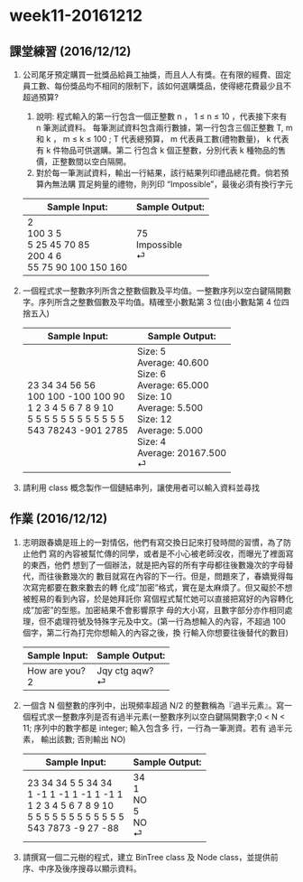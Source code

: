 # week11-20161212

## 課堂練習 (2016/12/12)
1. 公司尾牙預定購買一批獎品給員工抽獎，而且人人有獎。在有限的經費、固定員工數、每份獎品均不相同的限制下，該如何選購獎品，使得總花費最少且不超過預算?
	1. 說明: 程式輸入的第一行包含一個正整數 n ， 1 ≤ n ≤ 10 ，代表接下來有 n 筆測試資料。 每筆測試資料包含兩行數據，第一行包含三個正整數 T, m 和 k ， m ≤ k ≤ 100 ; T 代表總預算， m 代表員工數(禮物數量)， k 代表有 k 件物品可供選購。第二 行包含 k 個正整數，分別代表 k 種物品的售價，正整數間以空白隔開。
	2. 對於每一筆測試資料，輸出一行結果，該行結果列印禮品總花費。倘若預算內無法購 買足夠量的禮物，則列印 “Impossible”，最後必須有換行字元
	
	| Sample Input:  | Sample Output: |
	| ------------- | ------------- |
	| 2<br>100 3 5<br>5 25 45 70 85<br>200 4 6<br>55 75 90 100 150 160 | 75<br>Impossible<br>⏎ |

2. 一個程式求一整數序列所含之整數個數及平均值。一整數序列以空白鍵隔開數字。序列所含之整數個數及平均值。精確至小數點第 3 位(由小數點第 4 位四捨五入)

	| Sample Input:  | Sample Output: |
	| -------------- | -------------- |
	| 23 34 34 56 56<br>100 100 -100 100 90<br>1 2 3 4 5 6 7 8 9 10<br>5 5 5 5 5 5 5 5 5 5 5 5<br>543 78243 -901 2785 | Size: 5<br>Average: 40.600<br>Size: 6<br>Average: 65.000<br>Size: 10<br>Average: 5.500<br>Size: 12<br>Average: 5.000<br>Size: 4<br>Average: 20167.500<br>⏎ |

3. 請利用 class 概念製作一個鏈結串列，讓使用者可以輸入資料並尋找


## 作業 (2016/12/12)
1. 志明跟春嬌是班上的一對情侶，他們有寫交換日記來打發時間的習慣，為了防止他們 寫的內容被幫忙傳的同學，或者是不小心被老師沒收，而曝光了裡面寫的東西，他們 想到了一個辦法，就是把內容的所有字母都往後數幾次的字母替代，而往後數幾次的 數目就寫在內容的下一行。但是，問題來了，春嬌覺得每次寫完都要在數來數去的轉 化成”加密”格式，實在是太麻煩了。但又礙於不想被輕易的看到內容，於是她拜託你 寫個程式幫忙她可以直接把寫好的內容轉化成”加密”的型態。加密結果不會影響原字 母的大小寫，且數字部分亦作相同處理，但不處理符號及特殊字元及中文。(第一行為想輸入的內容，不超過 100 個字，第二行為打完你想輸入的內容之後，換 行輸入你想要往後替代的數目)
	
	| Sample Input:  | Sample Output: |
	| ------------- | ------------- |
	| How are you?<br>2 | Jqy ctg aqw?<br>⏎ |

2. 一個含 N 個整數的序列中，出現頻率超過 N/2 的整數稱為『過半元素』。寫一個程式求一整數序列是否有過半元素(一整數序列以空白鍵隔開數字;0 < N < 11; 序列中的數字都是 integer; 輸入包含多 行，一行為一筆測資。若有 過半元素， 輸出該數; 否則輸出 NO)
	
	| Sample Input:  | Sample Output: |
	| ------------- | ------------- |
	| 23 34 34 5 5 34 34<br>1 -1 1 -1 1 -1 1 -1 1<br>1 2 3 4 5 6 7 8 9 10<br> 5 5 5 5 5 5 5 5 5 5 5 5<br>543 7873 -9 27 -88 | 34<br>1<br>NO<br>5<br>NO<br>⏎  |

3. 請撰寫一個二元樹的程式，建立 BinTree class 及 Node class，並提供前序、中序及後序搜尋以顯示資料。
